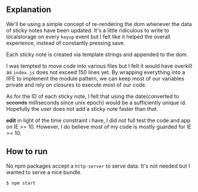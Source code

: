 ## Explanation ##

We'll be using a simple concept of re-rendering the dom whenever the data of sticky notes have been updated. It's a little ridiculous to write to localstorage on every `keyup` event but I felt like it helped the overall experience, instead of constantly pressing save.

Each sticky note is created via template strings and appended to the dom.

I was tempted to move code into various files but I felt it would have overkill as `index.js` does not exceed 150 lines yet. By wrapping everything into a IIFE to implement the module pattern, we can keep most of our variables private and rely on closures to execute most of our code.

As for the ID of each sticky note, I felt that using the date(converted to ~~seconds~~ milliseconds since unix epoch) would be a sufficiently unique id. Hopefully the user does not add a sticky note faster than that.

**edit** in light of the time constraint i have, I did not full test the code and app on IE >= 10. However, I do believe most of my code is mostly guarded for IE >= 10.

## How to run ##

No npm packages accept a `http-server` to serve data. It's not needed but I wanted to serve a nice bundle.

```
$ npm start
```